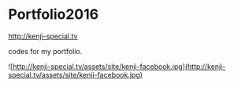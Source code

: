 # Portfolio2016

http://kenji-special.tv

codes for my portfolio.

![http://kenji-special.tv/assets/site/kenji-facebook.jpg](http://kenji-special.tv/assets/site/kenji-facebook.jpg)
